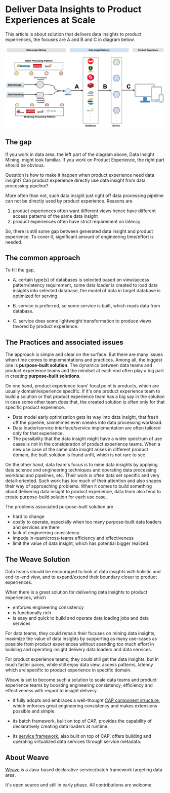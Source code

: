 # Deliver Data Insights to Product Experiences at Scale

This article is about solution that delivers data insights to product experiences, the focuses are A and B and C in 
diagram below.

![](diagrams/INSIGHT-DELIVERY-IN-THE-BIG-PICTURE.png)

## The gap

If you work in data area, the left part of the diagram above, Data Insight Mining, might look familiar. If you 
work on Product Experience, the right part should be obvious.  

Question is how to make it happen when product experience need data insight? Can product experience directly use data 
insight from data processing pipeline?
 
More often than not, such data insight just right off data processing pipeline can not be directly used by product 
experience. Reasons are

1. product experiences often want different views hence have different access patterns of the same data insight
2. product experiences often have strict requirement on latency

So, there is still some gap between generated data insight and product experience. To cover it, significant amount of 
engineering time/effort is needed. 


## The common approach

To fill the gap, 

- A. certain type(s) of databases is selected based on view/access pattern/latency requirement, some data loader is 
created to load data insights into selected database, the model of data in target database is optimized for serving.

- B. service is preferred, so some service is built, which reads data from database.

- C. service does some lightweight transformation to produce views favored by product experience.

## The Practices and associated issues

The approach is simple and clear on the surface. But there are many issues when time comes to implementations and 
practices. Among all, the biggest one is **purpose-built solution**. The dynamics between data teams and product 
experience teams and the mindset at each end often play a big part in creating **purpose-built solutions**.

On one hand, product experience team' focal point is products, which are usually domain/experience specific. If it's 
one product experience team to build a solution or that product experience team has a big say in the solution in case 
some other team does that, the created solution is often only for that specific product experience. 
 - Data model early optimization gets its way into data insight, that fresh off the pipeline, sometimes even sneaks 
 into data processing workload. 
 - Data loader/service interface/service implementation are often tailored only for that experience. 
 - The possibility that the data insight might have a wider spectrum of use cases is not in the consideration of product experience teams. When a new use case of the same data insight arises in different product domain, the built solution 
 is found unfit, which is not rare to see.

On the other hand, data team's focus is to mine data insights by applying data science and engineering techniques and 
operating data processing workload and pipelines, etc. Their work is often data set specific and very detail-oriented. 
Such work has too much of their attention and also shapes their way of approaching problems. When it comes to build 
something about delivering data insight to product experience, data team also tend to create purpose-build solution 
for each use case.

The problems associated purpose-built solution are  

- hard to change
- costly to operate, especially when too many purpose-built data loaders and services are there
- lack of engineering consistency
- impede in-team/cross-teams efficiency and effectiveness
- limit the value of data insight, which has potential bigger realized.

## The Weave Solution

Data teams should be encouraged to look at data insights with holistic and end-to-end view, and to expand/extend their 
boundary closer to product experiences.

When there is a great solution for delivering data insights to product experiences, which 

- enforces engineering consistency
- is functionally rich
- is easy and quick to build and operate data loading jobs and data services

For data teams, they could remain their focuses on mining data insights, maximize the value of data insights by 
supporting as many use-cases as possible from product experiences without spending too much effort in building and 
operating insight delivery data loaders and data services.

For product experience teams, they could still get the data insights, but in much faster paces, while still enjoy data view,
 access patterns, latency which are specific to product experience in specific domain.
 
Weave is set to become such a solution to scale data teams and product experience teams by boosting engineering consistency, 
efficiency and effectiveness with regard to insight delivery.

- it fully adopts and embraces a well-thought 
[CAP component structure](https://aftersound.github.io/weave/control-actor-product-component-structure), which enforces
great engineering consistency and makes extensions possible and simple.

- its batch framework, built on top of CAP, provides the capability of declaratively creating data loaders at runtime.

- its [service framework](https://aftersound.github.io/weave/micro-service-virtualization-over-cap-closer-look), also 
built on top of CAP, offers building and operating virtualized data services through service metadata.

## About Weave

[Weave](https://github.com/aftersound/weave) is a Java-based declarative service/batch framework targeting data area. 

It's open source and still in early phase. All contributions are welcome.





 
 
